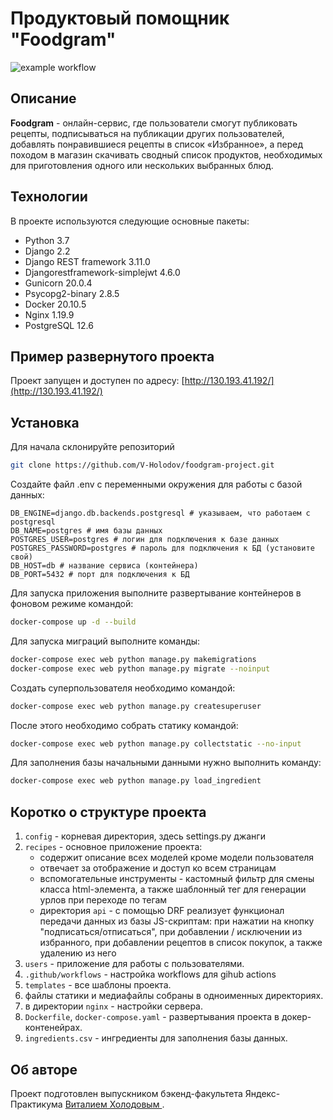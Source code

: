 # Продуктовый помощник "Foodgram"

![example workflow](https://github.com/v-holodov/foodgram-project/actions/workflows/fg_workflow.yml/badge.svg)

## Описание
**Foodgram** -  онлайн-сервис, где пользователи смогут публиковать рецепты, подписываться на публикации других пользователей, добавлять понравившиеся рецепты в список «Избранное», а перед походом в магазин скачивать сводный список продуктов, необходимых для приготовления одного или нескольких выбранных блюд.

## Технологии
В проекте используются следующие основные пакеты:
- Python 3.7
- Django 2.2
- Django REST framework 3.11.0  
- Djangorestframework-simplejwt 4.6.0
- Gunicorn 20.0.4
- Psycopg2-binary 2.8.5
- Docker  20.10.5
- Nginx 1.19.9
- PostgreSQL 12.6
## Пример развернутого проекта
Проект запущен и доступен по адресу:
[http://130.193.41.192/](http://130.193.41.192/)
## Установка

Для начала склонируйте репозиторий 
```bash
git clone https://github.com/V-Holodov/foodgram-project.git
```
Создайте файл .env с переменными окружения для работы с базой данных:
```
DB_ENGINE=django.db.backends.postgresql # указываем, что работаем с postgresql
DB_NAME=postgres # имя базы данных
POSTGRES_USER=postgres # логин для подключения к базе данных
POSTGRES_PASSWORD=postgres # пароль для подключения к БД (установите свой)
DB_HOST=db # название сервиса (контейнера)
DB_PORT=5432 # порт для подключения к БД 
```
Для запуска приложения выполните развертывание контейнеров в фоновом режиме командой:
```bash
docker-compose up -d --build 
```
Для запуска миграций выполните команды:
```bash
docker-compose exec web python manage.py makemigrations
docker-compose exec web python manage.py migrate --noinput
```
Создать суперпользователя необходимо командой:
```bash
docker-compose exec web python manage.py createsuperuser
```
После этого необходимо собрать статику командой:
```bash
docker-compose exec web python manage.py collectstatic --no-input
```

Для заполнения базы начальными данными нужно выполнить команду:
```bash
docker-compose exec web python manage.py load_ingredient
```
## Коротко о структуре проекта

1. `config` - корневая директория, здесь settings.py джанги
2. `recipes` - основное приложение проекта:
    * содержит описание всех моделей кроме модели пользователя
    * отвечает за отображение и доступ ко всем страницам
    * вспомогательные инструменты - кастомный фильтр для смены класса html-элемента, а также шаблонный тег для генерации урлов при переходе по тегам
    * директория `api` - с помощью DRF реализует функционал передачи данных из базы JS-скриптам: при нажатии на кнопку "подписаться/отписаться", при добавлении / исключении из избранного, при добавлении рецептов в список покупок, а также удалению из него
3. `users` - приложение для работы с пользователями.
4. `.github/workflows` - настройка workflows для gihub actions
5. `templates` - все шаблоны проекта.
6. файлы статики и медиафайлы собраны в одноименных директориях.
7. в директории `nginx` - настройки сервера.
8. `Dockerfile`, `docker-compose.yaml` - развертывания проекта в докер-контенейрах.
9. `ingredients.csv` - ингредиенты для заполнения базы данных.

## Об авторе
Проект подготовлен выпускником бэкенд-факультета Яндекс-Практикума [Виталием Холодовым ](https://www.linkedin.com/in/v-holodov/).

